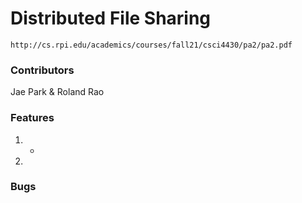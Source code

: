 # Distributed File Sharing

	http://cs.rpi.edu/academics/courses/fall21/csci4430/pa2/pa2.pdf

### Contributors
Jae Park & Roland Rao

### Features
1.
    *
2.

### Bugs

